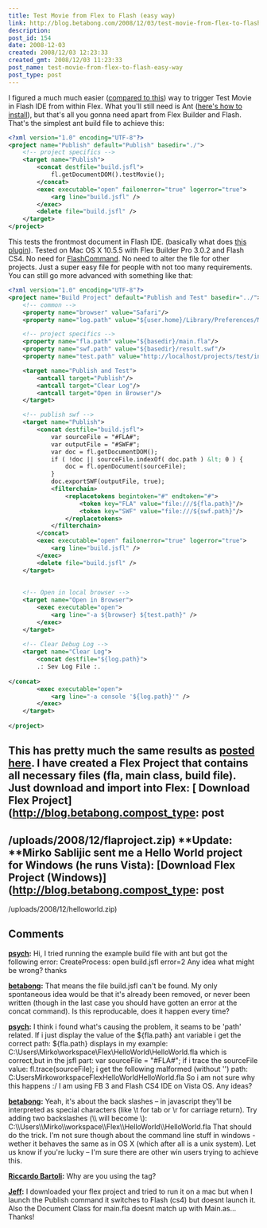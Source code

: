 ```yaml
---
title: Test Movie from Flex to Flash (easy way)
link: http://blog.betabong.com/2008/12/03/test-movie-from-flex-to-flash-easy-way/
description: 
post_id: 154
date: 2008-12-03
created: 2008/12/03 12:23:33
created_gmt: 2008/12/03 11:23:33
post_name: test-movie-from-flex-to-flash-easy-way
post_type: post
---
```



I figured a much much easier ([compared to this](/2008/11/29/flex-builder-t-flash-ide)) way to trigger Test Movie in Flash IDE from within Flex. What you'll still need is Ant ([here's how to install](http://blog.jodybrewster.net/2008/04/09/installing-ant-in-flex-builder-3/)), but that's all you gonna need apart from Flex Builder and Flash. That's the simplest ant build file to achieve this: 
    
    
```xml
<?xml version="1.0" encoding="UTF-8"?>
<project name="Publish" default="Publish" basedir="./">
    <!-- project specifics -->
    <target name="Publish">
        <concat destfile="build.jsfl">
            fl.getDocumentDOM().testMovie();
        </concat>
        <exec executable="open" failonerror="true" logerror="true">
            <arg line="build.jsfl" />
        </exec>
        <delete file="build.jsfl" />
    </target>
</project>
```
This tests the frontmost document in Flash IDE. (basically what does [this plugin](http://theflashblog.com/?p=482)). Tested on Mac OS X 10.5.5 with Flex Builder Pro 3.0.2 and Flash CS4. No need for [FlashCommand](http://www.mikechambers.com/blog/2008/05/02/flashcommand-for-os-x-updated-to-work-with-flash-cs3/). No need to alter the file for other projects. Just a super easy file for people with not too many requirements. You can still go more advanced with something like that: 
    
    
    
    
```xml
<?xml version="1.0" encoding="UTF-8"?>
<project name="Build Project" default="Publish and Test" basedir="../">
    <!-- common -->
    <property name="browser" value="Safari"/>
    <property name="log.path" value="${user.home}/Library/Preferences/Macromedia/Flash Player/Logs/flashlog.txt"/>

    <!-- project specifics -->
    <property name="fla.path" value="${basedir}/main.fla"/>
    <property name="swf.path" value="${basedir}/result.swf"/>
    <property name="test.path" value="http://localhost/projects/test/index.html" />

    <target name="Publish and Test">
        <antcall target="Publish"/>
        <antcall target="Clear Log"/>
        <antcall target="Open in Browser"/>
    </target>

    <!-- publish swf -->
    <target name="Publish">
        <concat destfile="build.jsfl">
            var sourceFile = "#FLA#";
            var outputFile = "#SWF#";
            var doc = fl.getDocumentDOM();
            if ( !doc || sourceFile.indexOf( doc.path ) &lt; 0 ) {
                doc = fl.openDocument(sourceFile);
            }
            doc.exportSWF(outputFile, true);
            <filterchain>
                <replacetokens begintoken="#" endtoken="#">
                    <token key="FLA" value="file:///${fla.path}"/>
                    <token key="SWF" value="file:///${swf.path}"/>
                </replacetokens>
            </filterchain>
        </concat>
        <exec executable="open" failonerror="true" logerror="true">
            <arg line="build.jsfl" />
        </exec>
        <delete file="build.jsfl" />
    </target>
    
    
    <!-- Open in local browser -->
    <target name="Open in Browser">
        <exec executable="open">
            <arg line="-a ${browser} ${test.path}" />
        </exec>
    </target>
    
    <!-- Clear Debug Log -->
    <target name="Clear Log">
        <concat destfile="${log.path}">                                                                                                            
        .: Sev Log File :.
        
</concat>
        <exec executable="open">
            <arg line="-a console '${log.path}'" />
        </exec>
    </target>
    
</project>
```

This has pretty much the same results as [posted here](/2008/11/29/flex-builder-t-flash-ide/). I have created a Flex Project that contains all necessary files (fla, main class, build file). Just download and import into Flex: [ Download Flex Project](http://blog.betabong.compost_type: post
---

/uploads/2008/12/flaproject.zip) **Update: **Mirko Sablijic sent me a Hello World project for Windows (he runs Vista): [Download Flex Project (Windows)](http://blog.betabong.compost_type: post
---

/uploads/2008/12/helloworld.zip)

## Comments

**[psych](#9 "2008-12-04 21:27:19"):** Hi, I tried running the example build file with ant but got the following error: CreateProcess: open build.jsfl error=2 Any idea what might be wrong? thanks

**[betabong](#10 "2008-12-05 05:32:22"):** That means the file build.jsfl can't be found. My only spontaneous idea would be that it's already been removed, or never been written (though in the last case you should have gotten an error at the concat command). Is this reproducable, does it happen every time?

**[psych](#11 "2008-12-06 13:57:28"):** I think i found what's causing the problem, it seams to be 'path' related. If i just display the value of the ${fla.path} ant variable i get the correct path: ${fla.path} displays in my example: C:\Users\Mirko\workspace\Flex\HelloWorld\HelloWorld.fla which is correct,but in the jsfl part: var sourceFile = "#FLA#"; if i trace the sourceFile value: fl.trace(sourceFile); i get the following malformed (without '\') path: C:UsersMirkoworkspaceFlexHelloWorldHelloWorld.fla So i am not sure why this happens :/ I am using FB 3 and Flash CS4 IDE on Vista OS. Any ideas?

**[betabong](#12 "2008-12-06 14:11:11"):** Yeah, it's about the back slashes – in javascript they'll be interpreted as special characters (like \t for tab or \r for carriage return). Try adding two backslashes (\\\ will become \\): C:\\\Users\\\Mirko\\\workspace\\\Flex\\\HelloWorld\\\HelloWorld.fla That should do the trick. I'm not sure though about the command line stuff in windows - wether it behaves the same as in OS X (which after all is a unix system). Let us know if you're lucky – I'm sure there are other win users trying to achieve this.

**[Riccardo Bartoli](#26 "2009-03-15 21:35:20"):** Why are you using the tag?

**[Jeff](#77 "2010-02-01 19:47:10"):** I downloaded your flex project and tried to run it on a mac but when I launch the Publish command it switches to Flash (cs4) but doesnt launch it. Also the Document Class for main.fla doesnt match up with Main.as... Thanks!

